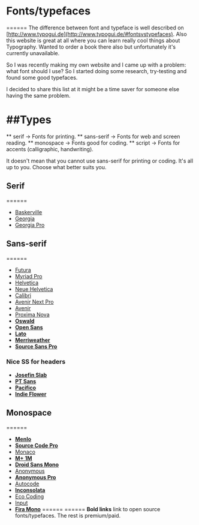 
# Fonts/typefaces
======
The difference between font and typeface is well described on [http://www.typogui.de](http://www.typogui.de/#fontsvstypefaces).
Also this website is great at all where you can learn really cool things about Typography. Wanted to order a book there also but unfortunately it's currently unavailable.

So I was recently making my own website and I came up with a problem: what font should I use?
So I started doing some research, try-testing and found some good typefaces.

I decided to share this list at it might be a time saver for someone else having the same problem.

##Types
======
** serif -> Fonts for printing.
** sans-serif -> Fonts for web and screen reading.
** monospace -> Fonts good for coding.
** script -> Fonts for accents (calligraphic, handwriting).

It doesn't mean that you cannot use sans-serif for printing or coding. It's all up to you. Choose what better suits you.

## Serif
======
* [Baskerville](https://www.myfonts.com/fonts/bitstream/baskerville/)
* [Georgia](http://www.myfonts.com/fonts/ascender/georgia/)
* [Georgia Pro](http://www.myfonts.com/fonts/ascender/georgia-pro/)

## Sans-serif
======
* [Futura](http://www.myfonts.com/fonts/bitstream/futura/)
* [Myriad Pro](http://www.myfonts.com/fonts/adobe/myriad/)
* [Helvetica](http://www.myfonts.com/fonts/linotype/helvetica/)
* [Neue Helvetica](http://www.myfonts.com/fonts/linotype/neue-helvetica/)
* [Calibri](http://www.myfonts.com/fonts/ascender/calibri/)
* [Avenir Next Pro](http://www.myfonts.com/fonts/linotype/avenir-next-pro/)
* [Avenir](http://www.myfonts.com/fonts/linotype/avenir/)
* [Proxima Nova](http://www.myfonts.com/fonts/marksimonson/proxima-nova/)
* **[Oswald](https://www.google.com/fonts/specimen/Oswald)**
* **[Open Sans](https://www.google.com/fonts/specimen/Open+Sans)**
* **[Lato](https://www.google.com/fonts/specimen/Lato)**
* **[Merriweather](https://www.google.com/fonts/specimen/Merriweather)**
* **[Source Sans Pro](https://www.google.com/fonts/specimen/Source+Sans+Pro)**

### Nice SS for headers
* **[Josefin Slab](https://www.google.com/fonts/specimen/Josefin+Slab)**
* **[PT Sans](https://www.google.com/fonts/specimen/PT+Sans)**
* **[Pacifico](https://www.google.com/fonts/specimen/Pacifico)**
* **[Indie Flower](https://www.google.com/fonts/specimen/Indie+Flower)**

## Monospace
======
* **[Menlo](https://github.com/hbin/top-programming-fonts/blob/master/Menlo-Regular.ttf)**
* **[Source Code Pro](https://www.google.com/fonts/specimen/Source+Code+Pro)**
* [Monaco](https://www.myfonts.com/fonts/apple/monaco/)
* **[M+ 1M](http://www.fontspace.com/m-fonts/m-1m)**
* **[Droid Sans Mono](https://www.google.com/fonts/specimen/Droid+Sans+Mono)**
* [Anonymous](http://www.myfonts.com/fonts/marksimonson/anonymous/)
* **[Anonymous Pro](https://www.google.com/fonts/specimen/Anonymous+Pro)**
* [Autocode](https://www.myfonts.com/fonts/aviation/autocode/)
* **[Inconsolata](https://www.google.com/fonts/specimen/Inconsolata)**
* [Eco Coding](http://www.myfonts.com/fonts/s-core/eco-coding/)
* [Input](http://input.fontbureau.com)
* **[Fira Mono](https://www.google.com/fonts/specimen/Fira+Mono)**
======
======
**Bold links** link to open source fonts/typefaces. The rest is premium/paid.
